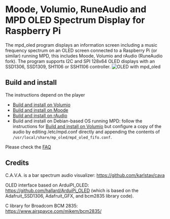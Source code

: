 # Moode, Volumio, RuneAudio and MPD OLED Spectrum Display for Raspberry Pi

The mpd_oled program displays an information screen including a music
frequency spectrum on an OLED screen connected to a Raspberry Pi (or similar)
running MPD, this includes Moode, Volumio and rAudio (RuneAudio fork).
The program supports I2C and SPI 128x64 OLED displays with an SSD1306,
SSD1309, SH1106 or SSH1106 controller.
![OLED with mpd_oled](mpd_oled.jpg)

## Build and install

The instructions depend on the player

* [Build and install on Volumio](doc/INSTALL_VOLUMIO.md)
* [Build and install on Moode](doc/INSTALL_MOODE.md)
* [Build and install on rAudio](doc/INSTALL_RAUDIO.md)
* Build and install on Debian-based OS running MPD: follow the instructions
  for [Build and install on Volumio](doc/INSTALL_VOLUMIO.md) but configure
  a copy of the audio by editing /etc/mpd.conf directly and appending
  the contents of `/usr/local/share/mp_oled/mpd_oled_fifo.conf`.

Please check the [FAQ](FAQ.md)

## Credits

C.A.V.A. is a bar spectrum audio visualizer: <https://github.com/karlstav/cava>

OLED interface based on ArduiPI_OLED: <https://github.com/hallard/ArduiPi_OLED>
(which is based on the Adafruit_SSD1306, Adafruit_GFX, and bcm2835 library
code).

C library for Broadcom BCM 2835: <https://www.airspayce.com/mikem/bcm2835/>
